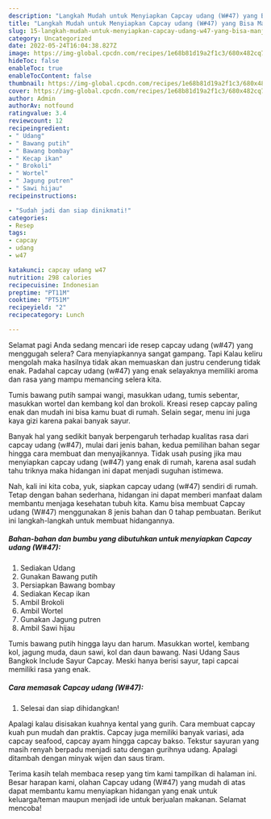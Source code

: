 ```yaml
---
description: "Langkah Mudah untuk Menyiapkan Capcay udang (W#47) yang Bisa Manjain Lidah, Buat Buka Puasa}"
title: "Langkah Mudah untuk Menyiapkan Capcay udang (W#47) yang Bisa Manjain Lidah, Buat Buka Puasa}"
slug: 15-langkah-mudah-untuk-menyiapkan-capcay-udang-w47-yang-bisa-manjain-lidah-buat-buka-puasa
category: Uncategorized
date: 2022-05-24T16:04:38.827Z
image: https://img-global.cpcdn.com/recipes/1e68b81d19a2f1c3/680x482cq70/capcay-udang-w47-foto-resep-utama.jpg
hideToc: false
enableToc: true
enableTocContent: false
thumbnail: https://img-global.cpcdn.com/recipes/1e68b81d19a2f1c3/680x482cq70/capcay-udang-w47-foto-resep-utama.jpg
cover: https://img-global.cpcdn.com/recipes/1e68b81d19a2f1c3/680x482cq70/capcay-udang-w47-foto-resep-utama.jpg
author: Admin
authorAv: notfound
ratingvalue: 3.4
reviewcount: 12
recipeingredient:
- " Udang"
- " Bawang putih"
- " Bawang bombay"
- " Kecap ikan"
- " Brokoli"
- " Wortel"
- " Jagung putren"
- " Sawi hijau"
recipeinstructions:

- "Sudah jadi dan siap dinikmati!"
categories:
- Resep
tags:
- capcay
- udang
- w47

katakunci: capcay udang w47 
nutrition: 298 calories
recipecuisine: Indonesian
preptime: "PT11M"
cooktime: "PT51M"
recipeyield: "2"
recipecategory: Lunch

---
```



Selamat pagi Anda sedang mencari ide resep capcay udang (w#47) yang menggugah selera? Cara menyiapkannya sangat gampang. Tapi Kalau keliru mengolah maka hasilnya tidak akan memuaskan dan justru cenderung tidak enak. Padahal capcay udang (w#47) yang enak selayaknya memiliki aroma dan rasa yang mampu memancing selera kita.


Tumis bawang putih sampai wangi, masukkan udang, tumis sebentar, masukkan wortel dan kembang kol dan brokoli. Kreasi resep capcay paling enak dan mudah ini bisa kamu buat di rumah. Selain segar, menu ini juga kaya gizi karena pakai banyak sayur.

Banyak hal yang sedikit banyak berpengaruh terhadap kualitas rasa dari capcay udang (w#47), mulai dari jenis bahan, kedua pemilihan bahan segar hingga cara membuat dan menyajikannya. Tidak usah pusing jika mau menyiapkan capcay udang (w#47) yang enak di rumah, karena asal sudah tahu triknya maka hidangan ini dapat menjadi suguhan istimewa.


Nah, kali ini kita coba, yuk, siapkan capcay udang (w#47) sendiri di rumah. Tetap dengan bahan sederhana, hidangan ini dapat memberi manfaat dalam membantu menjaga kesehatan tubuh kita. Kamu bisa membuat Capcay udang (W#47) menggunakan 8 jenis bahan dan 0 tahap pembuatan. Berikut ini langkah-langkah untuk membuat hidangannya.

<!--inarticleads1-->

##### Bahan-bahan dan bumbu yang dibutuhkan untuk menyiapkan Capcay udang (W#47):

1. Sediakan  Udang
1. Gunakan  Bawang putih
1. Persiapkan  Bawang bombay
1. Sediakan  Kecap ikan
1. Ambil  Brokoli
1. Ambil  Wortel
1. Gunakan  Jagung putren
1. Ambil  Sawi hijau


Tumis bawang putih hingga layu dan harum. Masukkan wortel, kembang kol, jagung muda, daun sawi, kol dan daun bawang. Nasi Udang Saus Bangkok Include Sayur Capcay. Meski hanya berisi sayur, tapi capcai memiliki rasa yang enak. 

<!--inarticleads2-->

##### Cara memasak Capcay udang (W#47):


1. Selesai dan siap dihidangkan!

Apalagi kalau disisakan kuahnya kental yang gurih. Cara membuat capcay kuah pun mudah dan praktis. Capcay juga memiliki banyak variasi, ada capcay seafood, capcay ayam hingga capcay bakso. Tekstur sayuran yang masih renyah berpadu menjadi satu dengan gurihnya udang. Apalagi ditambah dengan minyak wijen dan saus tiram. 

Terima kasih telah membaca resep yang tim kami tampilkan di halaman ini. Besar harapan kami, olahan Capcay udang (W#47) yang mudah di atas dapat membantu kamu menyiapkan hidangan yang enak untuk keluarga/teman maupun menjadi ide untuk berjualan makanan. Selamat mencoba!
